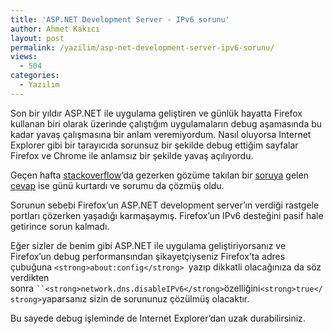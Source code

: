 ```yaml
---
title: 'ASP.NET Development Server - IPv6 sorunu'
author: Ahmet Kakıcı
layout: post
permalink: /yazilim/asp-net-development-server-ipv6-sorunu/
views:
  - 504
categories:
  - Yazılım
---
```

Son bir yıldır ASP.NET ile uygulama geliştiren ve günlük hayatta Firefox kullanan biri olarak üzerinde çalıştığım uygulamaların debug aşamasında bu kadar yavaş çalışmasına bir anlam veremiyordum. Nasıl oluyorsa Internet Explorer gibi bir tarayıcıda sorunsuz bir şekilde debug ettiğim sayfalar Firefox ve Chrome ile anlamsız bir şekilde yavaş açılıyordu.

Geçen hafta [stackoverflow][1]&#8216;da gezerken gözüme takılan bir [soruya][2] gelen [cevap][3] ise günü kurtardı ve sorumu da çözmüş oldu.

Sorunun sebebi Firefox&#8217;un ASP.NET development server&#8217;ın verdiği rastgele portları çözerken yaşadığı karmaşaymış. Firefox&#8217;un IPv6 desteğini pasif hale getirince sorun kalmadı.

Eğer sizler de benim gibi ASP.NET ile uygulama geliştiriyorsanız ve Firefox&#8217;un debug performansından şikayetçiyseniz Firefox&#8217;ta adres çubuğuna `<strong>about:config</strong> `yazıp dikkatli olacağınıza da söz verdikten sonra ` ``<strong>network.dns.disableIPv6</strong> `özelliğini` <strong>true</strong> `yaparsanız sizin de sorununuz çözülmüş olacaktır.

Bu sayede debug işleminde de Internet Explorer&#8217;dan uzak durabilirsiniz.

 [1]: http://stackoverflow.com/ "www.stackoverflow.com"
 [2]: http://stackoverflow.com/q/795451/93732
 [3]: http://stackoverflow.com/questions/795451/asp-net-mvc-on-cassini-how-can-i-force-the-content-directory-to-return-304s-in/795476#795476